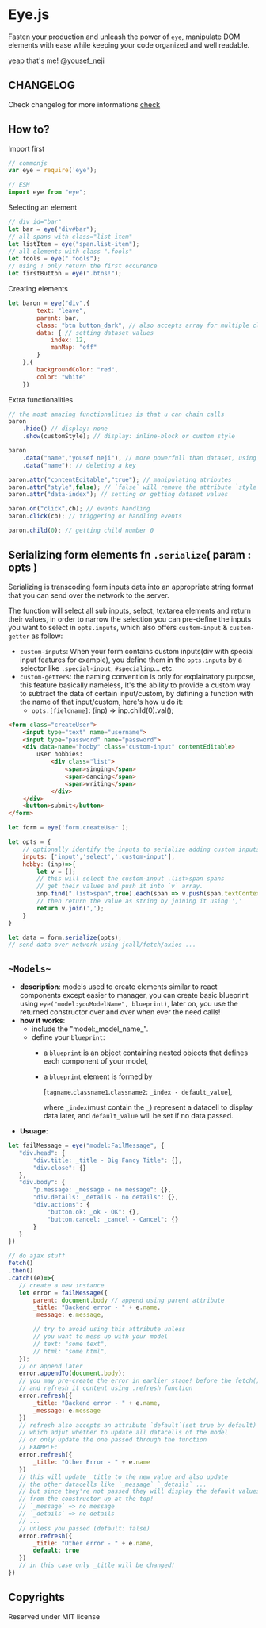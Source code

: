 # Eye.js
Fasten your production and unleash the power of `eye`, manipulate DOM elements with ease while keeping your code organized and well readable.

yeap that's me! [@yousef_neji](https://github.com/yousef312)

## CHANGELOG

Check changelog for more informations
[check](/changelog.md)

## How to?
Import first

```JavaScript
// commonjs
var eye = require('eye');

// ESM
import eye from "eye";
```

Selecting an element
```JavaScript
// div id="bar"
let bar = eye("div#bar");
// all spans with class="list-item"
let listItem = eye("span.list-item");
// all elements with class ".fools"
let fools = eye(".fools");
// using ! only return the first occurence
let firstButton = eye(".btns!");
```

Creating elements
```JavaScript
let baron = eye("div",{ 
        text: "leave",
        parent: bar,
        class: "btn button_dark", // also accepts array for multiple class setting at once or string concatenation of them with spaces between
        data: { // setting dataset values
            index: 12,
            manMap: "off"
        }
    },{ 
        backgroundColor: "red", 
        color: "white"
    })
```

Extra functionalities
```JavaScript
// the most amazing functionalities is that u can chain calls
baron
    .hide() // display: none
    .show(customStyle); // display: inline-block or custom style

baron
    .data("name","yousef neji"), // more powerfull than dataset, using WeakMaps!
    .data("name"); // deleting a key

baron.attr("contentEditable","true"); // manipulating atributes
baron.attr("style",false); // `false` will remove the attribute `style`
baron.attr("data-index"); // setting or getting dataset values

baron.on("click",cb); // events handling
baron.click(cb); // triggering or handling events

baron.child(0); // getting child number 0
```

## Serializing form elements fn `.serialize`( param : opts )

Serializing is transcoding form inputs data into an appropriate string format that you can send over the network to the server.
 
The function will select all sub inputs, select, textarea elements and return their values, in order to narrow the selection you can pre-define the inputs you want to select in `opts.inputs`, which also offers `custom-input` & `custom-getter` as follow:
 - `custom-inputs`: When your form contains custom inputs(div with special input features for example), you define them in the `opts.inputs` by a selector like `.special-input`, `#specialinp`... etc.
 - `custom-getters`: the naming convention is only for explainatory purpose, this feature basically nameless, It's the ability to provide a custom way to subtract the data of certain input/custom, by defining a function with the name of that input/custom, here's how u do it:
   - `opts.[fieldname]`: (inp) => inp.child(0).val();
 
```html
<form class="createUser">
    <input type="text" name="username">
    <input type="password" name="password">
    <div data-name="hooby" class="custom-input" contentEditable>
        user hobbies: 
            <div class="list">
                <span>singing</span>
                <span>dancing</span>
                <span>writing</span>
            </div>
    </div>
    <button>submit</button>
</form>
```
```javascript
let form = eye('form.createUser');

let opts = {
    // optionally identify the inputs to serialize adding custom inputs
    inputs: ['input','select','.custom-input'],
    hobby: (inp)=>{
        let v = [];
        // this will select the custom-input .list>span spans
        // get their values and push it into `v` array.
        inp.find(".list>span",true).each(span => v.push(span.textContext));
        // then return the value as string by joining it using ','
        return v.join(',');
    }
}

let data = form.serialize(opts);
// send data over network using jcall/fetch/axios ...
```

## `~Models~`

 - **description**: models used to create elements similar to react components except easier to manager, you can create basic blueprint using `eye("model:youModelName", blueprint)`, later on, you use the returned constructor over and over when ever the need calls!
 - **how it works**:
   - include the "model:\_model_name\_".
   - define your `blueprint`:
     - a `blueprint` is an object containing nested objects that defines each component of your model,
     - a `blueprint` element is formed by 
     
        [`tagname`.`classname1`.`classname2`: `_index - default_value`], 

        where `_index`(must contain the `_`) represent a datacell to display data later, and `default_value` will be set if no data passed.
 - **Usuage**:
 ```javascript
 let failMessage = eye("model:FailMessage", {
    "div.head": {
        "div.title: _title - Big Fancy Title": {},
        "div.close": {}
    },
    "div.body": {
        "p.message: _message - no message": {},
        "div.details: _details - no details": {},
        "div.actions": {
            "button.ok: _ok - OK": {},
            "button.cancel: _cancel - Cancel": {}
        }
    }
})

// do ajax stuff
fetch()
.then()
.catch((e)=>{
    // create a new instance
    let error = failMessage({
        parent: document.body // append using parent attribute
        _title: "Backend error - " + e.name,
        _message: e.message,

        // try to avoid using this attribute unless 
        // you want to mess up with your model
        // text: "some text",
        // html: "some html",
    });
    // or append later 
    error.appendTo(document.body);
    // you may pre-create the error in earlier stage! before the fetch()
    // and refresh it content using .refresh function
    error.refresh({
        _title: "Backend error - " + e.name,
        _message: e.message
    })
    // refresh also accepts an attribute `default`(set true by default)
    // which adjut whether to update all datacells of the model
    // or only update the one passed through the function
    // EXAMPLE:
    error.refresh({
        _title: "Other Error - " + e.name
    })
    // this will update _title to the new value and also update 
    // the other datacells like `_message` `_details` ...
    // but since they're not passed they will display the default values
    // from the constructor up at the top!
    // `_message` => no message
    // `_details` => no details
    // ...
    // unless you passed (default: false)
    error.refresh({
        _title: "Other error - " + e.name,
        default: true
    })
    // in this case only _title will be changed!
})
 ```


## Copyrights
Reserved under MIT license
